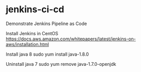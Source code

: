 # jenkins-ci-cd
Demonstrate Jenkins Pipeline as Code


Install Jenkins in CentOS
https://docs.aws.amazon.com/whitepapers/latest/jenkins-on-aws/installation.html

Install java 8
sudo yum install java-1.8.0

Uninstall java 7
sudo yum remove java-1.7.0-openjdk
